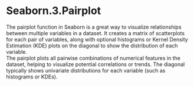 # Seaborn.3.Pairplot
The pairplot function in Seaborn is a great way to visualize relationships between multiple variables in a dataset. It creates a matrix of scatterplots for each pair of variables, along with optional histograms or Kernel Density Estimation (KDE) plots on the diagonal to show the distribution of each variable.\
The pairplot plots all pairwise combinations of numerical features in the dataset, helping to visualize potential correlations or trends. The diagonal typically shows univariate distributions for each variable (such as histograms or KDEs).
